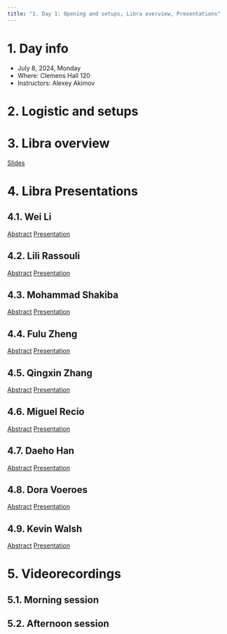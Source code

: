 ```yaml
---
title: "1. Day 1: Opening and setups, Libra overview, Presentations"
---
```


# 1. Day info

 - July 8, 2024, Monday
 - Where: Clemens Hall 120
 - Instructors: Alexey Akimov

# 2. Logistic and setups

# 3. Libra overview
[Slides](../files/Alexey_Akimov/Libra-July8.pdf)

# 4. Libra Presentations 

## 4.1. Wei Li
[Abstract](../files/abstracts/Wei_Li.pdf)
[Presentation](../files/presentations/Wei_Li.pdf)

## 4.2. Lili Rassouli
[Abstract](../files/abstracts/Lili_Rassouli.pdf)
[Presentation](../files/presentations/Lili_Rassouli.pdf)

## 4.3. Mohammad Shakiba
[Abstract](../files/abstracts/Mohammad_Shakiba.pdf)
[Presentation](../files/presentations/Mohammad_Shakiba.pdf)

## 4.4. Fulu Zheng
[Abstract](../files/abstracts/Fulu_Zheng.pdf)
[Presentation](../files/presentations/Fulu_Zheng.pdf)

## 4.5. Qingxin Zhang
[Abstract](../files/abstracts/Qingxin_Zhang.pdf)
[Presentation](../files/presentations/Qingxin_Zhang.pdf)

## 4.6. Miguel Recio
[Abstract](../files/abstracts/Miguel_Recio.pdf)
[Presentation](../files/presentations/Miguel_Recio.pdf)

## 4.7. Daeho Han
[Abstract](../files/abstracts/Daeho_Han.pdf)
[Presentation](../files/presentations/Daeho_Han.pdf)

## 4.8. Dora Voeroes
[Abstract](../files/abstracts/Dora_Voeroes.pdf)
[Presentation](../files/presentations/Dora_Voeroes.pdf)

## 4.9. Kevin Walsh
[Abstract](../files/abstracts/Kevin_Walsh.pdf)
[Presentation](../files/presentations/Kevin_Walsh.pdf)



# 5. Videorecordings

## 5.1. Morning session

## 5.2. Afternoon session

